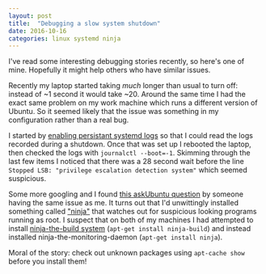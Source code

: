 ```yaml
---
layout: post
title:  "Debugging a slow system shutdown"
date: 2016-10-16
categories: linux systemd ninja
---
```


I've read some interesting debugging stories recently, so here's one of mine.
Hopefully it might help others who have similar issues.

Recently my laptop started taking *much* longer than usual to turn off:
instead of ~1 second it would take ~20. Around the same time I had the exact
same problem on my work machine which runs a different version of Ubuntu. So it
seemed likely that the issue was something in my configuration rather than a
real bug.

I started by [enabling persistant systemd logs][systemd-logs] so that I could
read the logs recorded during a shutdown. Once that was set up I rebooted the
laptop, then checked the logs with `journalctl --boot=-1`. Skimming through the
last few items I noticed that there was a 28 second wait before the line
`Stopped LSB: "privilege escalation detection system"` which seemed suspicious.

Some more googling and I found [this askUbuntu question][askUbuntu] by someone
having the same issue as me. It turns out that I'd unwittingly installed
something called ["ninja"][ninja-daemon] that watches out for suspicious looking
programs running as root. I suspect that on both of my machines I had attempted
to install [ninja-the-build system][ninja-build] (`apt-get install ninja-build`)
and instead installed ninja-the-monitoring-daemon (`apt-get install ninja`).

Moral of the story: check out unknown packages using `apt-cache show` before you install them!

[systemd-logs]: http://unix.stackexchange.com/questions/159221/how-display-log-messages-from-previous-boots-under-centos-7
[askUbuntu]: https://askubuntu.com/questions/786596/random-stop-jobs-on-shutdown-bootup
[ninja-daemon]: http://blog.bodhizazen.net/linux/how-to-ninja/
[ninja-build]: https://ninja-build.org/
